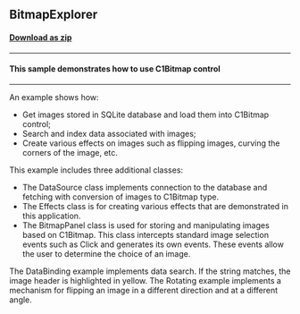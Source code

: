 ## BitmapExplorer
#### [Download as zip](https://grapecity.github.io/DownGit/#/home?url=https://github.com/GrapeCity/ComponentOne-WinForms-Samples/tree/master/Core\Bitmap\CS\BitmapExplorer)
____
#### This sample demonstrates how to use C1Bitmap control
____
An example shows how:

* Get images stored in SQLite database and load them into C1Bitmap control;
* Search and index data associated with images;
* Create various effects on images such as flipping images, curving the corners of the image, etc.

This example includes three additional classes:

* The DataSource class implements connection to the database and fetching with conversion of images to C1Bitmap type.
* The Effects class is for creating various effects that are demonstrated in this application.
* The BitmapPanel class is used for storing and manipulating images based on C1Bitmap. This class intercepts standard image selection events such as Click and generates its own events. These events allow the user to determine the choice of an image.
    
The DataBinding example implements data search. If the string matches, the image header is highlighted in yellow.
The Rotating example implements a mechanism for flipping an image in a different direction and at a different angle.
